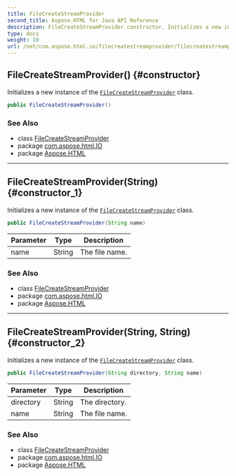 ```yaml
---
title: FileCreateStreamProvider
second_title: Aspose.HTML for Java API Reference
description: FileCreateStreamProvider constructor. Initializes a new instance of the FileCreateStreamProvider class
type: docs
weight: 10
url: /net/com.aspose.html.io/filecreatestreamprovider/filecreatestreamprovider/
---
```

## FileCreateStreamProvider() {#constructor}

Initializes a new instance of the [`FileCreateStreamProvider`](../) class.

```java
public FileCreateStreamProvider()
```

### See Also

* class [FileCreateStreamProvider](../)
* package [com.aspose.html.IO](../../filecreatestreamprovider/)
* package [Aspose.HTML](../../../)

---

## FileCreateStreamProvider(String) {#constructor_1}

Initializes a new instance of the [`FileCreateStreamProvider`](../) class.

```java
public FileCreateStreamProvider(String name)
```

| Parameter | Type | Description |
| --- | --- | --- |
| name | String | The file name. |

### See Also

* class [FileCreateStreamProvider](../)
* package [com.aspose.html.IO](../../filecreatestreamprovider/)
* package [Aspose.HTML](../../../)

---

## FileCreateStreamProvider(String, String) {#constructor_2}

Initializes a new instance of the [`FileCreateStreamProvider`](../) class.

```java
public FileCreateStreamProvider(String directory, String name)
```

| Parameter | Type | Description |
| --- | --- | --- |
| directory | String | The directory. |
| name | String | The file name. |

### See Also

* class [FileCreateStreamProvider](../)
* package [com.aspose.html.IO](../../filecreatestreamprovider/)
* package [Aspose.HTML](../../../)

